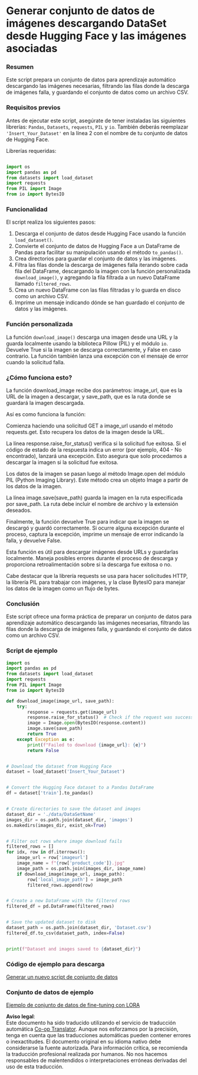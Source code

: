<!--
CO_OP_TRANSLATOR_METADATA:
{
  "original_hash": "3cd0b727945d57998f1096763df56a84",
  "translation_date": "2025-07-17T05:44:16+00:00",
  "source_file": "md/03.FineTuning/CreatingSampleData.md",
  "language_code": "es"
}
-->
# Generar conjunto de datos de imágenes descargando DataSet desde Hugging Face y las imágenes asociadas


### Resumen

Este script prepara un conjunto de datos para aprendizaje automático descargando las imágenes necesarias, filtrando las filas donde la descarga de imágenes falla, y guardando el conjunto de datos como un archivo CSV.

### Requisitos previos

Antes de ejecutar este script, asegúrate de tener instaladas las siguientes librerías: `Pandas`, `Datasets`, `requests`, `PIL` y `io`. También deberás reemplazar `'Insert_Your_Dataset'` en la línea 2 con el nombre de tu conjunto de datos de Hugging Face.

Librerías requeridas:

```python

import os
import pandas as pd
from datasets import load_dataset
import requests
from PIL import Image
from io import BytesIO
```

### Funcionalidad

El script realiza los siguientes pasos:

1. Descarga el conjunto de datos desde Hugging Face usando la función `load_dataset()`.
2. Convierte el conjunto de datos de Hugging Face a un DataFrame de Pandas para facilitar su manipulación usando el método `to_pandas()`.
3. Crea directorios para guardar el conjunto de datos y las imágenes.
4. Filtra las filas donde la descarga de imágenes falla iterando sobre cada fila del DataFrame, descargando la imagen con la función personalizada `download_image()`, y agregando la fila filtrada a un nuevo DataFrame llamado `filtered_rows`.
5. Crea un nuevo DataFrame con las filas filtradas y lo guarda en disco como un archivo CSV.
6. Imprime un mensaje indicando dónde se han guardado el conjunto de datos y las imágenes.

### Función personalizada

La función `download_image()` descarga una imagen desde una URL y la guarda localmente usando la biblioteca Pillow (PIL) y el módulo `io`. Devuelve True si la imagen se descarga correctamente, y False en caso contrario. La función también lanza una excepción con el mensaje de error cuando la solicitud falla.

### ¿Cómo funciona esto?

La función download_image recibe dos parámetros: image_url, que es la URL de la imagen a descargar, y save_path, que es la ruta donde se guardará la imagen descargada.

Así es como funciona la función:

Comienza haciendo una solicitud GET a image_url usando el método requests.get. Esto recupera los datos de la imagen desde la URL.

La línea response.raise_for_status() verifica si la solicitud fue exitosa. Si el código de estado de la respuesta indica un error (por ejemplo, 404 - No encontrado), lanzará una excepción. Esto asegura que solo procedamos a descargar la imagen si la solicitud fue exitosa.

Los datos de la imagen se pasan luego al método Image.open del módulo PIL (Python Imaging Library). Este método crea un objeto Image a partir de los datos de la imagen.

La línea image.save(save_path) guarda la imagen en la ruta especificada por save_path. La ruta debe incluir el nombre de archivo y la extensión deseados.

Finalmente, la función devuelve True para indicar que la imagen se descargó y guardó correctamente. Si ocurre alguna excepción durante el proceso, captura la excepción, imprime un mensaje de error indicando la falla, y devuelve False.

Esta función es útil para descargar imágenes desde URLs y guardarlas localmente. Maneja posibles errores durante el proceso de descarga y proporciona retroalimentación sobre si la descarga fue exitosa o no.

Cabe destacar que la librería requests se usa para hacer solicitudes HTTP, la librería PIL para trabajar con imágenes, y la clase BytesIO para manejar los datos de la imagen como un flujo de bytes.



### Conclusión

Este script ofrece una forma práctica de preparar un conjunto de datos para aprendizaje automático descargando las imágenes necesarias, filtrando las filas donde la descarga de imágenes falla, y guardando el conjunto de datos como un archivo CSV.

### Script de ejemplo

```python
import os
import pandas as pd
from datasets import load_dataset
import requests
from PIL import Image
from io import BytesIO

def download_image(image_url, save_path):
    try:
        response = requests.get(image_url)
        response.raise_for_status()  # Check if the request was successful
        image = Image.open(BytesIO(response.content))
        image.save(save_path)
        return True
    except Exception as e:
        print(f"Failed to download {image_url}: {e}")
        return False


# Download the dataset from Hugging Face
dataset = load_dataset('Insert_Your_Dataset')


# Convert the Hugging Face dataset to a Pandas DataFrame
df = dataset['train'].to_pandas()


# Create directories to save the dataset and images
dataset_dir = './data/DataSetName'
images_dir = os.path.join(dataset_dir, 'images')
os.makedirs(images_dir, exist_ok=True)


# Filter out rows where image download fails
filtered_rows = []
for idx, row in df.iterrows():
    image_url = row['imageurl']
    image_name = f"{row['product_code']}.jpg"
    image_path = os.path.join(images_dir, image_name)
    if download_image(image_url, image_path):
        row['local_image_path'] = image_path
        filtered_rows.append(row)


# Create a new DataFrame with the filtered rows
filtered_df = pd.DataFrame(filtered_rows)


# Save the updated dataset to disk
dataset_path = os.path.join(dataset_dir, 'Dataset.csv')
filtered_df.to_csv(dataset_path, index=False)


print(f"Dataset and images saved to {dataset_dir}")
```

### Código de ejemplo para descarga  
[Generar un nuevo script de conjunto de datos](../../../../code/04.Finetuning/generate_dataset.py)

### Conjunto de datos de ejemplo
[Ejemplo de conjunto de datos de fine-tuning con LORA](../../../../code/04.Finetuning/olive-ort-example/dataset/dataset-classification.json)

**Aviso legal**:  
Este documento ha sido traducido utilizando el servicio de traducción automática [Co-op Translator](https://github.com/Azure/co-op-translator). Aunque nos esforzamos por la precisión, tenga en cuenta que las traducciones automáticas pueden contener errores o inexactitudes. El documento original en su idioma nativo debe considerarse la fuente autorizada. Para información crítica, se recomienda la traducción profesional realizada por humanos. No nos hacemos responsables de malentendidos o interpretaciones erróneas derivadas del uso de esta traducción.